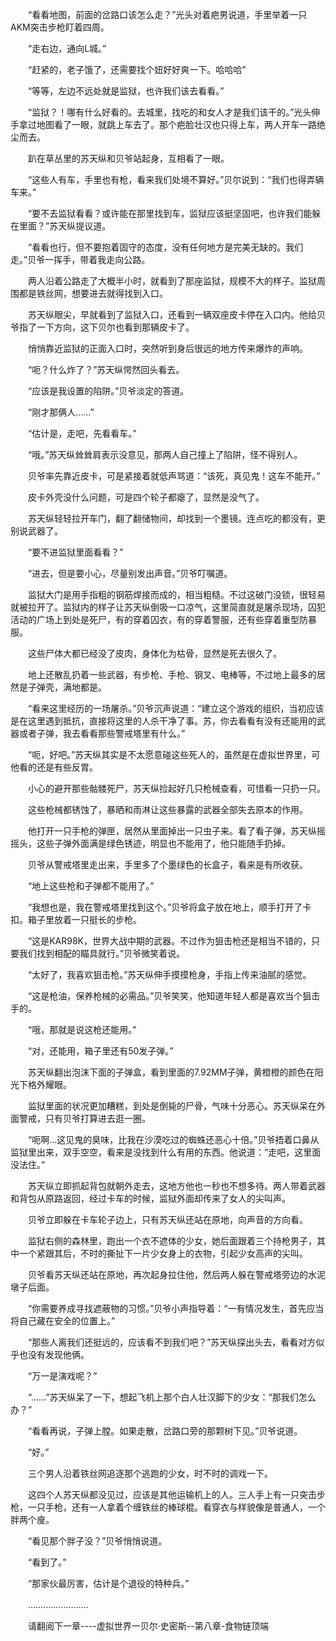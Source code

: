 <div class="read-content j_readContent" id="">
                <p>　　“看看地图，前面的岔路口该怎么走？”光头对着疤男说道，手里举着一只AKM突击步枪盯着四周。<p>　　“走右边，通向L城。”<p>　　“赶紧的，老子饿了，还需要找个妞好好爽一下。哈哈哈”<p>　　“等等，左边不远处就是监狱，也许我们该去看看。”<p>　　“监狱？！哪有什么好看的。去城里，找吃的和女人才是我们该干的。”光头伸手拿过地图看了一眼，就跳上车去了。那个疤脸壮汉也只得上车，两人开车一路绝尘而去。<p>　　趴在草丛里的苏天纵和贝爷站起身，互相看了一眼。<p>　　“这些人有车，手里也有枪，看来我们处境不算好。”贝尔说到：“我们也得弄辆车来。”<p>　　“要不去监狱看看？或许能在那里找到车，监狱应该挺坚固吧，也许我们能躲在里面？”苏天纵提议道。<p>　　“看看也行，但不要抱着固守的态度，没有任何地方是完美无缺的。我们走。”贝爷一挥手，带着我走向公路。<p>　　两人沿着公路走了大概半小时，就看到了那座监狱，规模不大的样子。监狱周围都是铁丝网，想要进去就得找到入口。<p>　　苏天纵眼尖，早就看到了监狱入口，还看到一辆双座皮卡停在入口内。他给贝爷指了一下方向，这下贝尔也看到那辆皮卡了。<p>　　悄悄靠近监狱的正面入口时，突然听到身后很远的地方传来爆炸的声响。<p>　　“呃？什么炸了？”苏天纵愕然回头看去。<p>　　“应该是我设置的陷阱。”贝爷淡定的答道。<p>　　“刚才那俩人……”<p>　　“估计是，走吧，先看看车。”<p>　　“哦。”苏天纵耸耸肩表示没意见，那两人自己撞上了陷阱，怪不得别人。<p>　　贝爷率先靠近皮卡，可是紧接着就低声骂道：“该死，真见鬼！这车不能开。”<p>　　皮卡外壳没什么问题，可是四个轮子都瘪了，显然是没气了。<p>　　苏天纵轻轻拉开车门，翻了翻储物间，却找到一个墨镜。连点吃的都没有，更别说武器了。<p>　　“要不进监狱里面看看？”<p>　　“进去，但是要小心，尽量别发出声音。”贝爷叮嘱道。<p>　　监狱大门是用手指粗的钢筋焊接而成的，相当粗糙。不过这破门没锁，很轻易就被拉开了。监狱内的样子让苏天纵倒吸一口凉气，这里简直就是屠杀现场，囚犯活动的广场上到处是死尸，有的穿着囚衣，有的穿着警服，还有些穿着重型防暴服。<p>　　这些尸体大都已经没了皮肉，身体化为枯骨，显然是死去很久了。<p>　　地上还散乱扔着一些武器，有步枪、手枪、钢叉、电棒等，不过地上最多的居然是子弹壳，满地都是。<p>　　“看来这里经历的一场屠杀。”贝爷沉声说道：“建立这个游戏的组织，当初应该是在这里遇到抵抗，直接将这里的人杀干净了事。苏，你去看看有没有还能用的武器或者子弹，我去看看那些警戒塔里有什么。”<p>　　“呃，好吧。”苏天纵其实是不太愿意碰这些死人的，虽然是在虚拟世界里，可他看的还是有些反胃。<p>　　小心的避开那些骷髅死尸，苏天纵捡起好几只枪械查看，可惜看一只扔一只。<p>　　这些枪械都锈蚀了，暴晒和雨淋让这些暴露的武器全部失去原本的作用。<p>　　他打开一只手枪的弹匣，居然从里面掉出一只虫子来。看了看子弹，苏天纵摇摇头，这些子弹外面满是绿色锈迹，明显也不能用了，他只能随手扔掉。<p>　　贝爷从警戒塔里走出来，手里多了个墨绿色的长盒子，看来是有所收获。<p>　　“地上这些枪和子弹都不能用了。”<p>　　“我想也是，我在警戒塔里找到这个。”贝爷将盒子放在地上，顺手打开了卡扣。箱子里放着一只挺长的步枪。<p>　　“这是KAR98K，世界大战中期的武器。不过作为狙击枪还是相当不错的，只要我们找到相配的瞄具就行。”贝爷微笑着说。<p>　　“太好了，我喜欢狙击枪。”苏天纵伸手摸摸枪身，手指上传来油腻的感觉。<p>　　“这是枪油，保养枪械的必需品。”贝爷笑笑，他知道年轻人都是喜欢当个狙击手的。<p>　　“哦，那就是说这枪还能用。”<p>　　“对，还能用，箱子里还有50发子弹。”<p>　　苏天纵翻出泡沫下面的子弹盒，看到里面的7.92MM子弹，黄橙橙的颜色在阳光下格外耀眼。<p>　　监狱里面的状况更加糟糕，到处是倒毙的尸骨，气味十分恶心。苏天纵呆在外面警戒，只有贝爷打算进去逛一圈。<p>　　“呃啊…这见鬼的臭味，比我在沙漠吃过的蜘蛛还恶心十倍。”贝爷捂着口鼻从监狱里出来，双手空空，看来是没找到什么有用的东西。他说道：“走吧，这里面没法住。”<p>　　苏天纵立即抓起背包就朝外走去，这地方他也一秒也不想多待。两人带着武器和背包从原路返回，经过卡车的时候，监狱外面却传来了女人的尖叫声。<p>　　贝爷立即躲在卡车轮子边上，只有苏天纵还站在原地，向声音的方向看。<p>　　监狱右侧的森林里，跑出一个衣不遮体的少女，她后面跟着三个持枪男子，其中一个紧跟其后，不时的撕扯下一片少女身上的衣物，引起少女高声的尖叫。<p>　　贝爷看苏天纵还站在原地，再次起身拉住他，然后两人躲在警戒塔旁边的水泥墩子后面。<p>　　“你需要养成寻找遮蔽物的习惯。”贝爷小声指导着：“一有情况发生，首先应当将自己藏在安全的位置上。”<p>　　“那些人离我们还挺远的，应该看不到我们吧？”苏天纵探出头去，看看对方似乎也没有发现他俩。<p>　　“万一是演戏呢？”<p>　　“……”苏天纵呆了一下，想起飞机上那个白人壮汉脚下的少女：“那我们怎么办？”<p>　　“看看再说，子弹上膛。如果走散，岔路口旁的那颗树下见。”贝爷说道。<p>　　“好。”<p>　　三个男人沿着铁丝网追逐那个逃跑的少女，时不时的调戏一下。<p>　　这四个人苏天纵都没见过，应该是其他运输机上的人。三人手上有一只突击步枪，一只手枪，还有一人拿着个缠铁丝的棒球棍。看穿衣与样貌像是普通人，一个胖两个廋。<p>　　“看见那个胖子没？”贝爷悄悄说道。<p>　　“看到了。”<p>　　“那家伙最厉害，估计是个退役的特种兵。”<p>　　……………………<p>　　请翻阅下一章----虚拟世界一贝尔·史密斯--第八章-食物链顶端<p>　　<p> 
            </div>